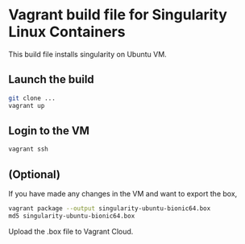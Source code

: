 # Vagrant build file for Singularity Linux Containers

This build file installs singularity on Ubuntu VM.

## Launch the build

```sh
git clone ...
vagrant up
```

## Login to the VM
```sh
vagrant ssh
```

## (Optional) 

If you have made any changes in the VM and want to export the box,

```sh
vagrant package --output singularity-ubuntu-bionic64.box
md5 singularity-ubuntu-bionic64.box
```
Upload the .box file to Vagrant Cloud.
